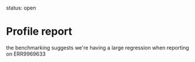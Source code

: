 status: open
# Profile report

the benchmarking suggests we're having a large regression
when reporting on ERR9969633

